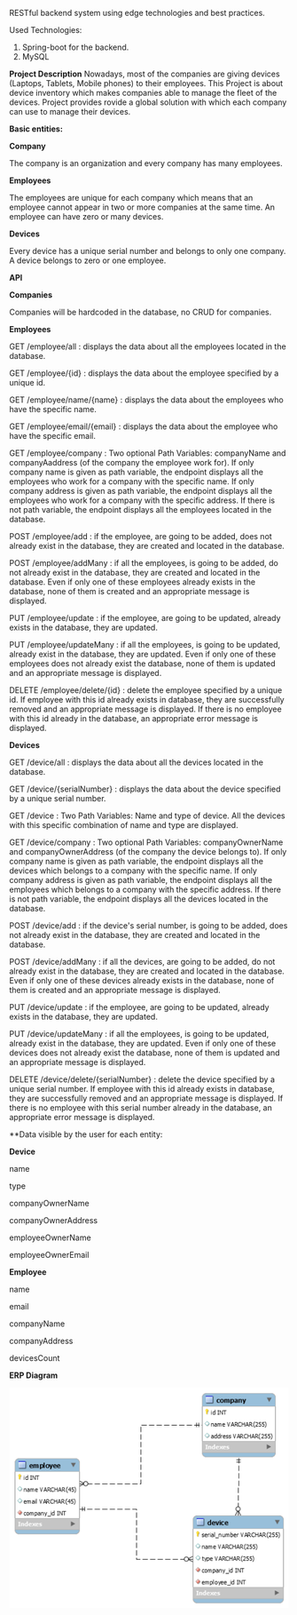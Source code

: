 RESTful backend system using edge technologies and best practices.

Used Technologies:
1. Spring-boot for the backend.
2. MySQL


**Project Description**
Nowadays, most of the companies are giving devices (Laptops, Tablets, Mobile phones) to their employees. This Project is about device inventory which makes companies able to manage the fleet of the devices. Project provides rovide a global solution with which each company can use to manage their devices. 


**Basic entities:**

**Company** 

The company is an organization and every company has many employees. 

**Employees** 

The employees are unique for each company which means that an employee cannot appear in two or more companies at the same time. An employee can have zero or many devices.

**Devices** 

Every device has a unique serial number and belongs to only one company. A device belongs to zero or one employee.


**API** 

**Companies** 

Companies will be hardcoded in the database, no CRUD for companies. 

**Employees**

GET /employee/all : displays the data about all the employees located in the database.

GET /employee/{id} : displays the data about the employee specified by a unique id. 

GET /employee/name/{name} : displays the data about the employees who have the specific name.

GET /employee/email/{email} : displays the data about the employee who have the specific email.

GET /employee/company :  Two optional Path Variables: companyName and companyAaddress (of the company the employee work for).  If only company name is given as path variable, the endpoint displays all the employees who work for a company with the specific name. If only company address is given as path variable, the endpoint displays all the employees who work for a company with the specific address. If there is not path variable, the endpoint displays all the employees located in the database.

POST /employee/add : if the employee, are going to be added, does not already exist in the database, they are created and located in the database.

POST /employee/addMany : if all the employees, is going to be added, do not already exist in the database, they are created and located in the database. Even if only one of these employees already exists in the database, none of them is created and an appropriate message is displayed.

PUT /employee/update : if the employee, are going to be updated, already exists in the database, they are updated.

PUT /employee/updateMany : if all the employees, is going to be updated, already exist in the database, they are updated. Even if only one of these employees does not already exist the database, none of them is updated and an appropriate message is displayed.

DELETE /employee/delete/{id} : delete the employee specified by a unique id. If employee with this id already exists in database, they are successfully removed and an appropriate message is displayed. If there is no employee with this id already in the database, an appropriate error message is displayed.


**Devices**

GET /device/all : displays the data about all the devices located in the database.

GET /device/{serialNumber} : displays the data about the device specified by a unique serial number. 

GET /device : Two Path Variables: Name and type of device. All the devices with this specific combination of name and type are displayed.

GET /device/company : Two optional Path Variables: companyOwnerName and companyOwnerAddress (of the company the device belongs to). If only company name is given as path variable, the endpoint displays all the devices which belongs to a company with the specific name. If only company address is given as path variable, the endpoint displays all the employees which belongs to a company with the specific address. If there is not path variable, the endpoint displays all the devices located in the database.

POST /device/add : if the device's serial number, is going to be added, does not already exist in the database, they are created and located in the database.

POST /device/addMany : if all the devices, are going to be added, do not already exist in the database, they are created and located in the database. Even if only one of these devices already exists in the database, none of them is created and an appropriate message is displayed.

PUT /device/update : if the employee, are going to be updated, already exists in the database, they are updated.

PUT /device/updateMany : if all the employees, is going to be updated, already exist in the database, they are updated. Even if only one of these devices does not already exist the database, none of them is updated and an appropriate message is displayed.

DELETE /device/delete/{serialNumber} : delete the device specified by a unique serial number. If employee with this id already exists in database, they are successfully removed and an appropriate message is displayed. If there is no employee with this serial number already in the database, an appropriate error message is displayed.


**Data visible by the user for each entity:

**Device**

name

type

companyOwnerName

companyOwnerAddress

employeeOwnerName

employeeOwnerEmail

**Employee**

name

email

companyName

companyAddress

devicesCount

**ERP Diagram**

![](https://github.com/MariaChatzii/Devices-Inventory-with-Spring-Boot/blob/master/erp.png)
